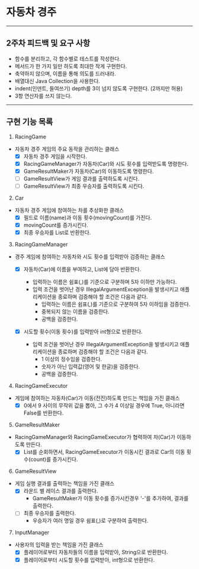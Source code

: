 # 자동차 경주 

---

## 2주차 피드백 및 요구 사항

- 함수를 분리하고, 각 함수별로 테스트를 작성한다.
- 메서드가 한 가지 일만 하도록 최대한 작게 구현한다.
- 축약하지 않으며, 이름을 통해 의도를 드러내라.
- 배열대신 Java Collection을 사용한다.
- indent(인덴트, 들여쓰기) depth를 3이 넘지 않도록 구현한다. (2까지만 허용)
- 3항 연산자를 쓰지 않는다.

---

## 구현 기능 목록

1. RacingGame

- 자동차 경주 게임의 주요 동작을 관리하는 클래스
  - [x] 자동차 경주 게임을 시작한다.
  - [x] RacingGameManager가 자동차(Car)와 시도 횟수를 입력받도록 명령한다.
  - [x] GameResultMaker가 자동차(Car)의 이동하도록 명령한다.
  - [ ] GameResultView가 게임 결과를 출력하도록 시킨다.
  - [ ] GameResultView가 최종 우승자를 출력하도록 시킨다.

2. Car

- 자동차 경주 게임에 참여하는 차를 추상화한 클래스
  - [x] 필드로 이름(name)과 이동 횟수(movingCount)를 가진다.
  - [x] movingCount를 증가시킨다.
  - [x] 최종 우승자를 List로 반환한다.

3. RacingGameManager

- 경주 게임에 참여하는 자동차와 시도 횟수를 입력받아 검증하는 클래스

  - [x] 자동차(Car)에 이름을 부여하고, List에 담아 반환한다.
    - 입력하는 이름은 쉼표(,)를 기준으로 구분하며 5자 이하만 가능하다.
    - 입력 조건을 벗어난 경우 IllegalArgumentException을 발생시키고 애플리케이션을 종료하며 검증해야 할 조건은 다음과 같다.
      - 입력하는 이름은 쉼표(,)를 기준으로 구분하여 5자 이하임을 검증한다.
      - 중복되지 않는 이름을 검증한다.
      - 공백을 검증한다.

  - [x] 시도할 횟수(이동 횟수)를 입력받아 int형으로 반환한다.
    - 입력 조건을 벗어난 경우 IllegalArgumentException을 발생시키고 애플리케이션을 종료하며 검증해야 할 조건은 다음과 같다.
      - 1 이상의 정수임을 검증한다.
      - 숫자가 아닌 입력값(영어 및 한글)을 검증한다.
      - 공백을 검증한다.

4. RacingGameExecutor

- 게임에 참여하는 자동차(Car)가 이동(전진)하도록 만드는 책임을 가진 클래스
  - [x] 0에서 9 사이의 무작위 값을 뽑아, 그 수가 4 이상일 경우에 True, 아니라면 False를 반환한다.

5. GameResultMaker

- RacingGameManager와 RacingGameExecutor가 협력하여 차(Car)가 이동하도록 만든다.
  - [x] List<Car>를 순회하면서, RacingGameExecutor가 이동시킨 결과로 Car의 이동 횟수(count)를 증가시킨다.

6. GameResultView

- 게임 실행 결과를 출력하는 책임을 가진 클래스
  - [x] 라운드 별 레이스 결과를 출력한다.
    - GameResultMaker가 이동 횟수를 증가시킨경우 '-'를 추가하여, 결과를 출력한다.
  - [ ] 최종 우승자를 출력한다.
    - 우승자가 여러 명일 경우 쉼표(,)로 구분하여 출력한다.

7. InputManager

- 사용자의 입력을 받는 책임을 가진 클래스
  - [x] 플레이어로부터 자동차들의 이름을 입력받아, String으로 반환한다.
  - [x] 플레이어로부터 시도할 횟수를 입력받아, int형으로 반환한다.
